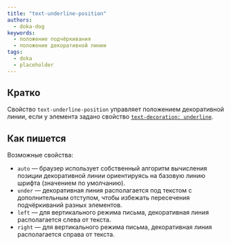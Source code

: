 ```yaml
---
title: "text-underline-position"
authors:
  - doka-dog
keywords:
  - положение подчёркивания
  - положение декоративной линии
tags:
  - doka
  - placeholder
---
```


## Кратко

Свойство `text-underline-position` управляет положением декоративной линии, если у элемента задано свойство [`text-decoration: underline`](/css/text-decoration).

## Как пишется

Возможные свойства:

- `auto` — браузер использует собственный алгоритм вычисления позиции декоративной линии ориентируясь на базовую линию шрифта (значением по умолчанию).
- `under` — декоративная линия располагается под текстом с дополнительным отступом, чтобы избежать пересечения подчёркиваний разных элементов.
- `left` — для вертикального режима письма, декоративная линия располагается слева от текста.
- `right` — для вертикального режима письма, декоративная линия располагается справа от текста.
